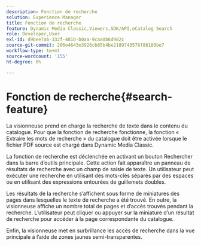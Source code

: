 ```yaml
---
description: Fonction de recherche
solution: Experience Manager
title: Fonction de recherche
feature: Dynamic Media Classic,Viewers,SDK/API,eCatalog Search
role: Developer,User
exl-id: d9bee7a6-332f-481b-b0aa-9caa0b6d982c
source-git-commit: 206e4643e3926cb85b4be2189743578f88180be7
workflow-type: tm+mt
source-wordcount: '155'
ht-degree: 0%

---
```


# Fonction de recherche{#search-feature}

La visionneuse prend en charge la recherche de texte dans le contenu du catalogue. Pour que la fonction de recherche fonctionne, la fonction « Extraire les mots de recherche » du catalogue doit être activée lorsque le fichier PDF source est chargé dans Dynamic Media Classic.

La fonction de recherche est déclenchée en activant un bouton Rechercher dans la barre d’outils principale. Cette action fait apparaître un panneau de résultats de recherche avec un champ de saisie de texte. Un utilisateur peut exécuter une recherche en utilisant des mots-clés séparés par des espaces ou en utilisant des expressions entourées de guillemets doubles.

Les résultats de la recherche s’affichent sous forme de miniatures des pages dans lesquelles le texte de recherche a été trouvé. En outre, la visionneuse affiche un nombre total de pages et d’accès trouvés pendant la recherche. L’utilisateur peut cliquer ou appuyer sur la miniature d’un résultat de recherche pour accéder à la page correspondante du catalogue.

Enfin, la visionneuse met en surbrillance les accès de recherche dans la vue principale à l’aide de zones jaunes semi-transparentes.
